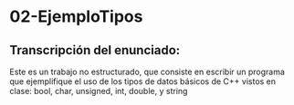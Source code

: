 # 02-EjemploTipos

## Transcripción del enunciado: 

Este es un trabajo no estructurado, que consiste en escribir un programa que
ejemplifique el uso de los tipos de datos básicos de C++ vistos en clase: bool,
char, unsigned, int, double, y string

